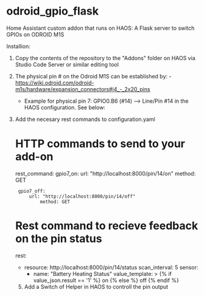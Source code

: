 # odroid_gpio_flask
Home Assistant custom addon that runs on HAOS: A Flask server to switch GPIOs on ODROID M1S

Installion:
1) Copy the contents of the repository to the "Addons" folder on HAOS via Studio Code Server or similar editing tool
2) The physical pin # on the Odroid M1S can be established by:
 		- https://wiki.odroid.com/odroid-m1s/hardware/expansion_connectors#j4_-_2x20_pins
   	- Example for physical pin 7: GPIO0.B6 (#14) --> Line/Pin #14 in the HAOS configuration. See below:
4) Add the necesary rest commands to configuration.yaml
   
	# HTTP commands to send to your add-on
	rest_command:
		gpio7_on:
			url: "http://localhost:8000/pin/14/on"
			method: GET
	
		gpio7_off:
		   	url: "http://localhost:8000/pin/14/off"
		    	method: GET
	# Rest command to recieve feedback on the pin status
	rest:
	  - resource: http://localhost:8000/pin/14/status
	    scan_interval: 5
	    sensor:
	      - name: "Battery Heating Status"
	        value_template: >
	          {% if value_json.result == '1' %}
	            on
	          {% else %}
	            off
	          {% endif %}
   5) Add a Switch of Helper in HAOS to controll the pin output

